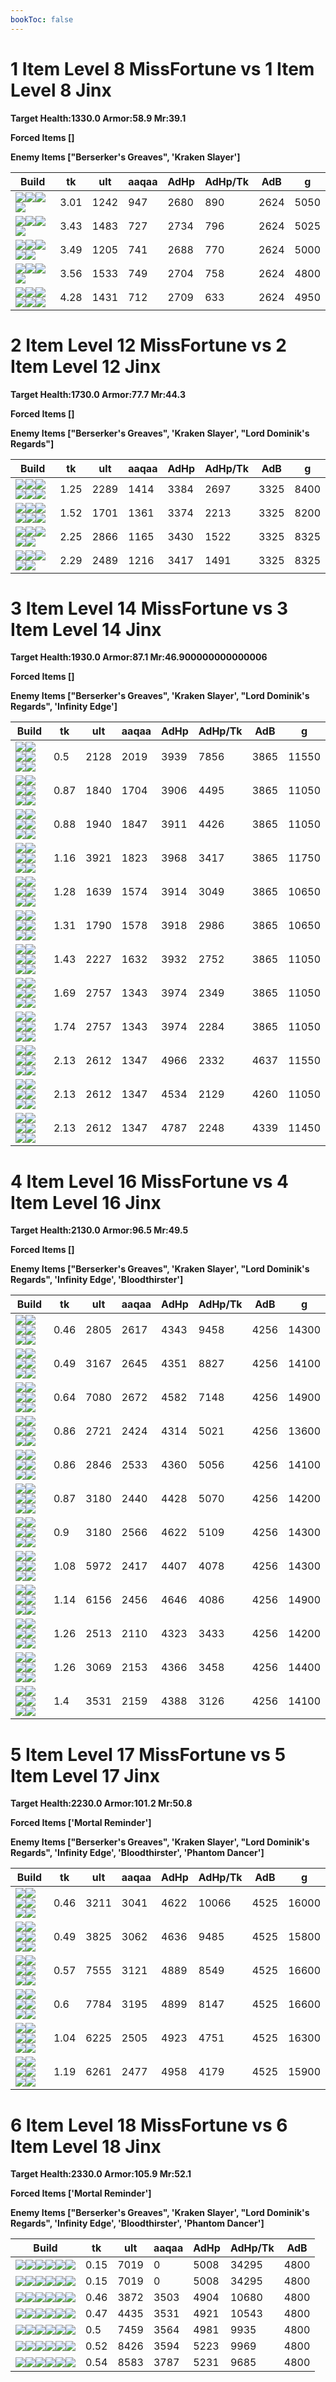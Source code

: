 ```yaml
---
bookToc: false
---
```


# 1 Item Level 8 MissFortune vs 1 Item Level 8 Jinx

**Target Health:1330.0 Armor:58.9 Mr:39.1**


**Forced Items []**


**Enemy Items ["Berserker's Greaves", 'Kraken Slayer']**




Build | tk | ult | aaqaa | AdHp | AdHp/Tk | AdB | g
-|-|-|-|-|-|-|-
![](/item/6671.png)![](/item/1001.png)![](/item/1053.png)![](/item/1055.png)|3.01|1242|947|2680|890|2624|5050
![](/item/3074.png)![](/item/1001.png)![](/item/1055.png)![](/item/1037.png)|3.43|1483|727|2734|796|2624|5025
![](/item/6672.png)![](/item/1001.png)![](/item/1053.png)![](/item/1055.png)![](/item/1036.png)|3.49|1205|741|2688|770|2624|5000
![](/item/3142.png)![](/item/1053.png)![](/item/1055.png)![](/item/1036.png)|3.56|1533|749|2704|758|2624|4800
![](/item/6695.png)![](/item/1001.png)![](/item/1053.png)![](/item/1055.png)![](/item/1036.png)![](/item/1036.png)|4.28|1431|712|2709|633|2624|4950




























































# 2 Item Level 12 MissFortune vs 2 Item Level 12 Jinx

**Target Health:1730.0 Armor:77.7 Mr:44.3**


**Forced Items []**


**Enemy Items ["Berserker's Greaves", 'Kraken Slayer', "Lord Dominik's Regards"]**




Build | tk | ult | aaqaa | AdHp | AdHp/Tk | AdB | g
-|-|-|-|-|-|-|-
![](/item/6671.png)![](/item/6676.png)![](/item/1001.png)![](/item/1053.png)![](/item/1055.png)![](/item/1036.png)|1.25|2289|1414|3384|2697|3325|8400
![](/item/6672.png)![](/item/3124.png)![](/item/1001.png)![](/item/1053.png)![](/item/1055.png)![](/item/1036.png)|1.52|1701|1361|3374|2213|3325|8200
![](/item/3142.png)![](/item/6696.png)![](/item/1053.png)![](/item/1055.png)![](/item/1037.png)|2.25|2866|1165|3430|1522|3325|8325
![](/item/6672.png)![](/item/3142.png)![](/item/1053.png)![](/item/1055.png)![](/item/1037.png)|2.29|2489|1216|3417|1491|3325|8325




























































# 3 Item Level 14 MissFortune vs 3 Item Level 14 Jinx

**Target Health:1930.0 Armor:87.1 Mr:46.900000000000006**


**Forced Items []**


**Enemy Items ["Berserker's Greaves", 'Kraken Slayer', "Lord Dominik's Regards", 'Infinity Edge']**




Build | tk | ult | aaqaa | AdHp | AdHp/Tk | AdB | g
-|-|-|-|-|-|-|-
![](/item/6672.png)![](/item/3124.png)![](/item/3153.png)![](/item/1001.png)![](/item/1055.png)![](/item/1038.png)|0.5|2128|2019|3939|7856|3865|11550
![](/item/6672.png)![](/item/3124.png)![](/item/3115.png)![](/item/1001.png)![](/item/1053.png)![](/item/1055.png)|0.87|1840|1704|3906|4495|3865|11050
![](/item/6672.png)![](/item/3124.png)![](/item/3091.png)![](/item/1001.png)![](/item/1053.png)![](/item/1055.png)|0.88|1940|1847|3911|4426|3865|11050
![](/item/3142.png)![](/item/3033.png)![](/item/3095.png)![](/item/1053.png)![](/item/1055.png)![](/item/1038.png)|1.16|3921|1823|3968|3417|3865|11750
![](/item/6672.png)![](/item/3124.png)![](/item/3085.png)![](/item/1001.png)![](/item/1053.png)![](/item/1055.png)|1.28|1639|1574|3914|3049|3865|10650
![](/item/6672.png)![](/item/3124.png)![](/item/3046.png)![](/item/1001.png)![](/item/1053.png)![](/item/1055.png)|1.31|1790|1578|3918|2986|3865|10650
![](/item/6672.png)![](/item/3124.png)![](/item/6694.png)![](/item/1001.png)![](/item/1053.png)![](/item/1055.png)|1.43|2227|1632|3932|2752|3865|11050
![](/item/6672.png)![](/item/6696.png)![](/item/6675.png)![](/item/1001.png)![](/item/1053.png)![](/item/1055.png)|1.69|2757|1343|3974|2349|3865|11050
![](/item/6672.png)![](/item/6693.png)![](/item/6675.png)![](/item/1001.png)![](/item/1053.png)![](/item/1055.png)|1.74|2757|1343|3974|2284|3865|11050
![](/item/6672.png)![](/item/3072.png)![](/item/6333.png)![](/item/1001.png)![](/item/1055.png)![](/item/1038.png)|2.13|2612|1347|4966|2332|4637|11550
![](/item/6672.png)![](/item/3072.png)![](/item/6609.png)![](/item/1001.png)![](/item/1055.png)![](/item/1038.png)|2.13|2612|1347|4534|2129|4260|11050
![](/item/6672.png)![](/item/3072.png)![](/item/6630.png)![](/item/1001.png)![](/item/1055.png)![](/item/1038.png)|2.13|2612|1347|4787|2248|4339|11450




























































# 4 Item Level 16 MissFortune vs 4 Item Level 16 Jinx

**Target Health:2130.0 Armor:96.5 Mr:49.5**


**Forced Items []**


**Enemy Items ["Berserker's Greaves", 'Kraken Slayer', "Lord Dominik's Regards", 'Infinity Edge', 'Bloodthirster']**




Build | tk | ult | aaqaa | AdHp | AdHp/Tk | AdB | g
-|-|-|-|-|-|-|-
![](/item/6672.png)![](/item/3124.png)![](/item/3153.png)![](/item/3091.png)![](/item/1001.png)![](/item/1038.png)|0.46|2805|2617|4343|9458|4256|14300
![](/item/6672.png)![](/item/3124.png)![](/item/3153.png)![](/item/3033.png)![](/item/1001.png)![](/item/1038.png)|0.49|3167|2645|4351|8827|4256|14100
![](/item/3142.png)![](/item/3033.png)![](/item/3072.png)![](/item/6676.png)![](/item/1038.png)![](/item/1038.png)|0.64|7080|2672|4582|7148|4256|14900
![](/item/6672.png)![](/item/3124.png)![](/item/3091.png)![](/item/3095.png)![](/item/1001.png)![](/item/1053.png)|0.86|2721|2424|4314|5021|4256|13600
![](/item/6672.png)![](/item/3124.png)![](/item/3153.png)![](/item/3087.png)![](/item/1001.png)![](/item/1038.png)|0.86|2846|2533|4360|5056|4256|14100
![](/item/6672.png)![](/item/3124.png)![](/item/3091.png)![](/item/3072.png)![](/item/1001.png)![](/item/1038.png)|0.87|3180|2440|4428|5070|4256|14200
![](/item/6672.png)![](/item/3124.png)![](/item/3153.png)![](/item/3072.png)![](/item/1001.png)![](/item/1038.png)|0.9|3180|2566|4622|5109|4256|14300
![](/item/6672.png)![](/item/3142.png)![](/item/3036.png)![](/item/6676.png)![](/item/1053.png)![](/item/1038.png)|1.08|5972|2417|4407|4078|4256|14300
![](/item/3142.png)![](/item/3036.png)![](/item/3072.png)![](/item/3095.png)![](/item/1038.png)![](/item/1038.png)|1.14|6156|2456|4646|4086|4256|14900
![](/item/6672.png)![](/item/3124.png)![](/item/3085.png)![](/item/3094.png)![](/item/1053.png)![](/item/1038.png)|1.26|2513|2110|4323|3433|4256|14200
![](/item/6672.png)![](/item/3124.png)![](/item/3115.png)![](/item/3074.png)![](/item/1001.png)![](/item/1038.png)|1.26|3069|2153|4366|3458|4256|14400
![](/item/6672.png)![](/item/3124.png)![](/item/3004.png)![](/item/3074.png)![](/item/1001.png)![](/item/1038.png)|1.4|3531|2159|4388|3126|4256|14100




























































# 5 Item Level 17 MissFortune vs 5 Item Level 17 Jinx

**Target Health:2230.0 Armor:101.2 Mr:50.8**


**Forced Items ['Mortal Reminder']**


**Enemy Items ["Berserker's Greaves", 'Kraken Slayer', "Lord Dominik's Regards", 'Infinity Edge', 'Bloodthirster', 'Phantom Dancer']**




Build | tk | ult | aaqaa | AdHp | AdHp/Tk | AdB | g
-|-|-|-|-|-|-|-
![](/item/6672.png)![](/item/3124.png)![](/item/3153.png)![](/item/3091.png)![](/item/3033.png)![](/item/1001.png)|0.46|3211|3041|4622|10066|4525|16000
![](/item/6672.png)![](/item/3124.png)![](/item/3153.png)![](/item/3033.png)![](/item/6676.png)![](/item/1001.png)|0.49|3825|3062|4636|9485|4525|15800
![](/item/3142.png)![](/item/3033.png)![](/item/3072.png)![](/item/6676.png)![](/item/6672.png)![](/item/1038.png)|0.57|7555|3121|4889|8549|4525|16600
![](/item/3142.png)![](/item/3033.png)![](/item/3072.png)![](/item/6676.png)![](/item/3095.png)![](/item/1038.png)|0.6|7784|3195|4899|8147|4525|16600
![](/item/3142.png)![](/item/3004.png)![](/item/3033.png)![](/item/3072.png)![](/item/3085.png)![](/item/1038.png)|1.04|6225|2505|4923|4751|4525|16300
![](/item/3072.png)![](/item/3033.png)![](/item/6693.png)![](/item/6696.png)![](/item/3031.png)![](/item/1001.png)|1.19|6261|2477|4958|4179|4525|15900




























































# 6 Item Level 18 MissFortune vs 6 Item Level 18 Jinx

**Target Health:2330.0 Armor:105.9 Mr:52.1**


**Forced Items ['Mortal Reminder']**


**Enemy Items ["Berserker's Greaves", 'Kraken Slayer', "Lord Dominik's Regards", 'Infinity Edge', 'Bloodthirster', 'Phantom Dancer']**




Build | tk | ult | aaqaa | AdHp | AdHp/Tk | AdB
-|-|-|-|-|-|-
![](/item/6671.png)![](/item/6676.png)![](/item/3072.png)![](/item/3033.png)![](/item/3095.png)![](/item/6693.png)|0.15|7019|0|5008|34295|4800
![](/item/6671.png)![](/item/6676.png)![](/item/3072.png)![](/item/3033.png)![](/item/3095.png)![](/item/6696.png)|0.15|7019|0|5008|34295|4800
![](/item/6672.png)![](/item/3124.png)![](/item/3153.png)![](/item/3033.png)![](/item/3094.png)![](/item/3095.png)|0.46|3872|3503|4904|10680|4800
![](/item/6672.png)![](/item/3124.png)![](/item/3153.png)![](/item/3033.png)![](/item/6676.png)![](/item/3094.png)|0.47|4435|3531|4921|10543|4800
![](/item/3142.png)![](/item/3033.png)![](/item/3095.png)![](/item/3153.png)![](/item/6672.png)![](/item/6676.png)|0.5|7459|3564|4981|9935|4800
![](/item/3142.png)![](/item/3033.png)![](/item/3072.png)![](/item/6676.png)![](/item/6672.png)![](/item/3087.png)|0.52|8426|3594|5223|9969|4800
![](/item/3142.png)![](/item/3033.png)![](/item/3072.png)![](/item/6676.png)![](/item/6672.png)![](/item/3095.png)|0.54|8583|3787|5231|9685|4800




























































